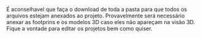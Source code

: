 É aconselhavel que faça o download de toda a pasta para que todos os arquivos estejam anexados ao projeto. 
Provavelmente será necessário anexar as footprins e os modelos 3D caso eles não apareçam na visão 3D.
Fique a vontade para editar os projetos bem como quiser. 
